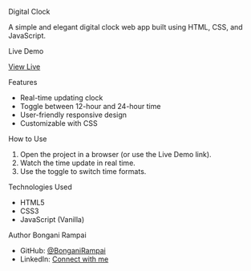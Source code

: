 Digital Clock

A simple and elegant digital clock web app built using HTML, CSS, and JavaScript.

Live Demo

[View Live](https://bonganirampai.github.io/digital-clock/) 

Features

- Real-time updating clock
- Toggle between 12-hour and 24-hour time
- User-friendly responsive design
- Customizable with CSS

How to Use

1. Open the project in a browser (or use the Live Demo link).
2. Watch the time update in real time.
3. Use the toggle to switch time formats.

Technologies Used

- HTML5
- CSS3
- JavaScript (Vanilla)

Author
Bongani Rampai
- GitHub: [@BonganiRampai](https://github.com/BonganiRampai)
- LinkedIn: [Connect with me](https://www.linkedin.com/in/bongani-rampai/)
